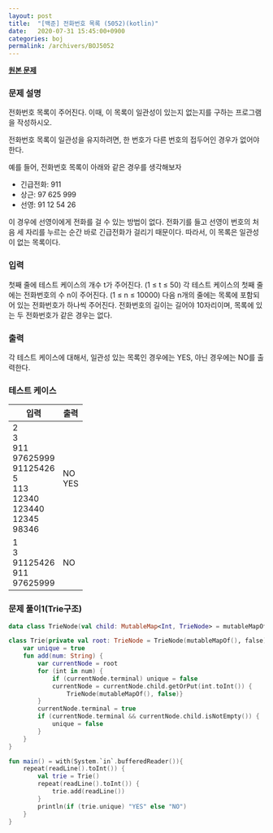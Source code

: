 ```yaml
---
layout: post
title:  "[백준] 전화번호 목록 (5052)(kotlin)"
date:   2020-07-31 15:45:00+0900
categories: boj
permalink: /archivers/BOJ5052
---
```


**[원본 문제](https://www.acmicpc.net/problem/5052)**

### 문제 설명

전화번호 목록이 주어진다. 이때, 이 목록이 일관성이 있는지 없는지를 구하는 프로그램을 작성하시오.

전화번호 목록이 일관성을 유지하려면, 한 번호가 다른 번호의 접두어인 경우가 없어야 한다.

예를 들어, 전화번호 목록이 아래와 같은 경우를 생각해보자

  * 긴급전화: 911
  * 상근: 97 625 999
  * 선영: 91 12 54 26

이 경우에 선영이에게 전화를 걸 수 있는 방법이 없다. 전화기를 들고 선영이 번호의 처음 세 자리를 누르는 순간 바로 긴급전화가 걸리기 때문이다. 따라서, 이 목록은 일관성이 없는 목록이다.

### 입력

첫째 줄에 테스트 케이스의 개수 t가 주어진다. (1 ≤ t ≤ 50) 각 테스트 케이스의 첫째 줄에는 전화번호의 수 n이 주어진다. (1 ≤ n ≤ 10000) 다음 n개의 줄에는 목록에 포함되어 있는 전화번호가 하나씩 주어진다. 전화번호의 길이는 길어야 10자리이며, 목록에 있는 두 전화번호가 같은 경우는 없다.

### 출력

각 테스트 케이스에 대해서, 일관성 있는 목록인 경우에는 YES, 아닌 경우에는 NO를 출력한다.

### 테스트 케이스

|입력|출력|
|-----|-----|
|2<br>3<br>911<br>97625999<br>91125426<br>5<br>113<br>12340<br>123440<br>12345<br>98346|NO<br>YES|
|1<br>3<br>91125426<br>911<br>97625999|NO|

### 문제 풀이1(Trie구조)

```kotlin
data class TrieNode(val child: MutableMap<Int, TrieNode> = mutableMapOf(), var terminal: Boolean = false)

class Trie(private val root: TrieNode = TrieNode(mutableMapOf(), false)) {
    var unique = true
    fun add(num: String) {
        var currentNode = root
        for (int in num) {
            if (currentNode.terminal) unique = false
            currentNode = currentNode.child.getOrPut(int.toInt()) {
                TrieNode(mutableMapOf(), false)}
        }
        currentNode.terminal = true
        if (currentNode.terminal && currentNode.child.isNotEmpty()) {
            unique = false
        }
    }
}

fun main() = with(System.`in`.bufferedReader()){
    repeat(readLine().toInt()) {
        val trie = Trie()
        repeat(readLine().toInt()) {
            trie.add(readLine())
        }
        println(if (trie.unique) "YES" else "NO")
    }
}
```
